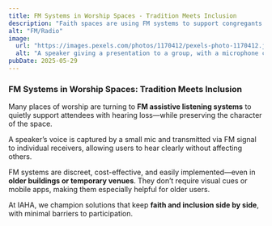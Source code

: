 ```yaml
---
title: FM Systems in Worship Spaces - Tradition Meets Inclusion
description: "Faith spaces are using FM systems to support congregants with hearing loss, without altering the integrity of traditional environments."
alt: "FM/Radio"
image:
  url: "https://images.pexels.com/photos/1170412/pexels-photo-1170412.jpeg?auto=compress&cs=tinysrgb&w=1260&h=750&dpr=1"
  alt: "A speaker giving a presentation to a group, with a microphone clipped to their shirt."
pubDate: 2025-05-29
---
```


### FM Systems in Worship Spaces: Tradition Meets Inclusion

Many places of worship are turning to **FM assistive listening systems** to quietly support attendees with hearing loss—while preserving the character of the space.

A speaker’s voice is captured by a small mic and transmitted via FM signal to individual receivers, allowing users to hear clearly without affecting others.

FM systems are discreet, cost-effective, and easily implemented—even in **older buildings or temporary venues**. They don’t require visual cues or mobile apps, making them especially helpful for older users.

At IAHA, we champion solutions that keep **faith and inclusion side by side**, with minimal barriers to participation.
